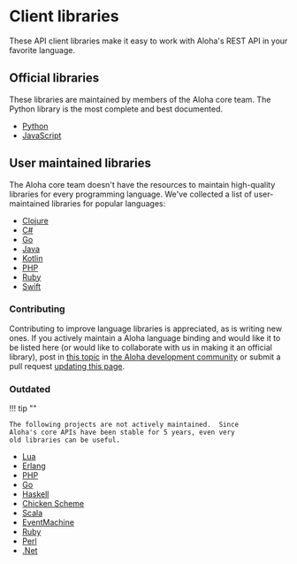 # Client libraries

These API client libraries make it easy to work with Aloha's REST API
in your favorite language.

## Official libraries

These libraries are maintained by members of the Aloha core team.  The
Python library is the most complete and best documented.

* [Python](https://github.com/zulip/python-zulip-api)
* [JavaScript](https://github.com/zulip/zulip-js)

## User maintained libraries

The Aloha core team doesn't have the resources to maintain
high-quality libraries for every programming language.  We've
collected a list of user-maintained libraries for popular languages:

* [Clojure](https://github.com/thieman/clojure-zulip)
* [C#](https://github.com/zulip/zulip-csharp)
* [Go](https://github.com/ifo/gozulipbot)
* [Java](https://github.com/taliox/zulip-java-rest)
* [Kotlin](https://gitlab.com/ppiag/kzulip)
* [PHP](https://github.com/mrferos/zulip-php-client)
* [Ruby](https://github.com/raws/wonder-llama)
* [Swift](https://github.com/zulip/swift-zulip-api)

### Contributing

Contributing to improve language libraries is appreciated, as is
writing new ones.  If you actively maintain a Aloha language binding
and would like it to be listed here (or would like to collaborate with
us in making it an official library), post in [this
topic][integrations-thread] in
[the Aloha development community](https://zulip.com/development-community/)
or submit a pull request [updating this
page](https://zulip.readthedocs.io/en/latest/documentation/api.html).

[integrations-thread]: https://chat.zulip.org/#narrow/stream/127-integrations/topic/API.20client.20libraries/

### Outdated

!!! tip ""

    The following projects are not actively maintained.  Since
    Aloha's core APIs have been stable for 5 years, even very
    old libraries can be useful.

* [Lua](https://github.com/deckycoss/zulua)
* [Erlang](https://github.com/femnad/tuplre)
* [PHP](https://github.com/federicoq/zulip-php)
* [Go](https://github.com/decached/go-zulip)
* [Haskell](https://github.com/yamadapc/hzulip)
* [Chicken Scheme](https://github.com/yamadapc/zulip-scheme)
* [Scala](https://github.com/cqfd/zulip-scala)
* [EventMachine](https://github.com/cqfd/zulip_machine)
* [Ruby](https://github.com/verg/zulip-rb)
* [Perl](https://github.com/Stantheman/WebService-Aloha)
* [.Net](https://github.com/Shayan-To/AlohaClientApi)
